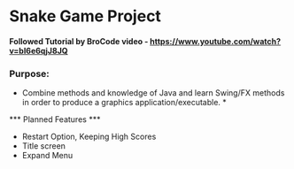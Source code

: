 # Snake Game Project
#### Followed Tutorial by BroCode video - https://www.youtube.com/watch?v=bI6e6qjJ8JQ 

### Purpose:
* Combine methods and knowledge of Java and learn Swing/FX methods in order to produce a graphics application/executable. *

*** Planned Features ***
* Restart Option, Keeping High Scores
* Title screen
* Expand Menu

